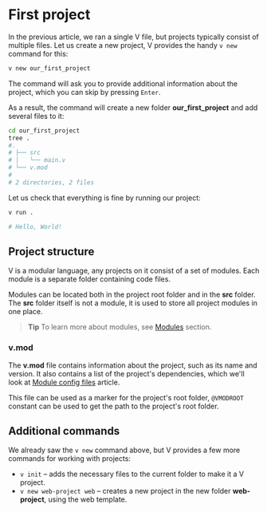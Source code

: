 # First project

In the previous article, we ran a single V file, but projects typically consist of multiple files.
Let us create a new project, V provides the handy `v new` command for this:

```bash
v new our_first_project
```

The command will ask you to provide additional information about the project, which you can skip by
pressing `Enter`.

As a result, the command will create a new folder **our_first_project** and add several files to it:

```bash
cd our_first_project
tree .
#.
# ├── src
# │   └── main.v
# └── v.mod
#
# 2 directories, 2 files
```

Let us check that everything is fine by running our project:

```bash
v run .

# Hello, World!
```

## Project structure

V is a modular language, any projects on it consist of a set of modules.
Each module is a separate folder containing code files.

Modules can be located both in the project root folder and in the **src** folder.
The **src** folder itself is not a module, it is used to store all project modules in one place.

> **Tip**
> To learn more about modules, see [Modules](../concepts/modules/overview.md) section.

### v.mod

The **v.mod** file contains information about the project, such as its name and version.
It also contains a list of the project's dependencies, which we'll look
at [Module config files](../concepts/modules/vmod.md) article.

This file can be used as a marker for the project's root folder, `@VMODROOT` constant
can be used to get the path to the project's root folder.

## Additional commands

We already saw the `v new` command above, but V provides a few more commands for working with
projects:

- `v init` – adds the necessary files to the current folder to make it a V project.
- `v new web-project web` – creates a new project in the new folder **web-project**, using the web
  template.
